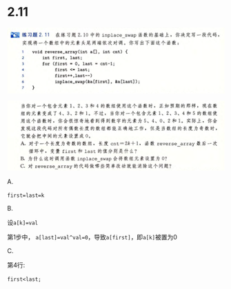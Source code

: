 # 2.11

![image-20250315223326782](image-20250315223326782.png)

![image-20250315223403602](image-20250315223403602.png)

A.

`first=last=k`

B.

设`a[k]=val`

第1步中， `a[last]=val^val=0`，导致`a[first]`，即`a[k]`被置为0

C.

第4行:

`first<last;`

